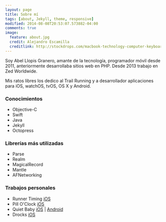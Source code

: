 ```yaml
---
layout: page
title: Sobre mí
tags: [about, Jekyll, theme, responsive]
modified: 2014-08-08T20:53:07.573882-04:00
comments: true
image:
  feature: about.jpg
  credit: Alejandro Escamilla
  creditlink: http://stockdrops.com/macbook-technology-computer-keyboard-mac-apple-iphone/
---
```


Soy Abel Llopis Granero, amante de la tecnología, programador móvil desde 2011, anteriormente desarrollaba sitios web en PHP. Desde 2013 trabajo en Zed Worldwide.

Mis ratos libres los dedico al Trail Running y a desarrollador aplicaciones para iOS, watchOS, tvOS, OS X y Android.

### Conocimientos

* Objective-C
* Swift
* Java
* Jekyll
* Octopress

### Librerías más utilizadas

* Parse
* Realm
* MagicalRecord
* Mantle
* AFNetworking

### Trabajos personales

* Runner Timing [iOS](https://itunes.apple.com/es/app/runner-timing/id1050568501?mt=8)
* Pill O'Clock [iOS](https://itunes.apple.com/us/app/pill-oclock/id998872185?&mt=8)
* Quiet Baby [iOS](https://itunes.apple.com/us/app/quiet-baby/id942521968?mt=8) \| [Android](https://play.google.com/store/apps/details?id=com.allopis.abel.quietbaby&hl=es)
* Drocks [iOS](https://itunes.apple.com/es/app/drocks/id916689478?mt=8)
